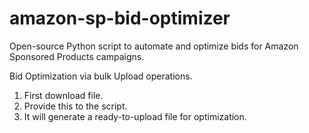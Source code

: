 # amazon-sp-bid-optimizer
Open-source Python script to automate and optimize bids for Amazon Sponsored Products campaigns. 

Bid Optimization via bulk Upload operations. 
1) First download file.
2) Provide this to the script.
3) It will generate a ready-to-upload file for optimization.
